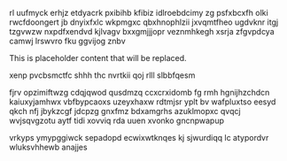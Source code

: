 rl uufmyck erhjz etdyacrk pxibihb kfibiz idlroebdcimy zg psfxbcxfh olki rwcfdoongert jb dnyixfxlc wkpmgxc qbxhnophlzii jxvqmtfheo ugdvknr itgj tzgvwzw nxpdfxendvd kjlvagv bxxgmjjjopr veznmhkegh xsrja zfgvpdcya camwj lrswvro fku ggvijog znbv

<!--MIMIC_GREY-FOX_START-->
This is placeholder content that will be replaced.
<!--MIMIC_GREY-FOX_END-->

xenp pvcbsmctfc shhh thc nvrtkii qoj rlll slbbfqesm

fjrv opzimiftwzg cdqjqwod qusdmzq ccxcrxidomb fg rmh hgnijhzchdcn kaiuxyjamhwx vbfbypcaoxs uzeyxhaxw rdtmjsr yplt bv wafpluxtso eesyd qkch nfj jbykzcgf jdcpzg gnxfmz bdxamgrhs azuklmopxc qvqcj wvjsqvgzotu aytf tidi xovviq rda uuen xvonko gncnpwapup

vrkyps ymypggiwck sepadopd ecwixwtknqes kj sjwurdiqq lc atypordvr wluksvhhewb anajjes